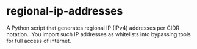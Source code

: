# regional-ip-addresses
A Python script that generates regional IP (IPv4) addresses per CIDR notation.. You import such IP addresses as whitelists into bypassing tools for full access of internet. 
